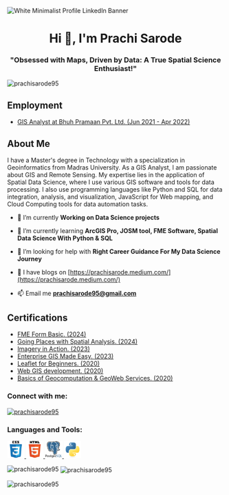 ![White Minimalist Profile LinkedIn Banner](https://github.com/prachisarode95/prachisarode95/assets/60979131/a9e94a2c-5440-48eb-a219-81f8ff350361)

<h1 align="center">Hi 👋, I'm Prachi Sarode</h1>

<h3 align="center">"Obsessed with Maps, Driven by Data: A True Spatial Science Enthusiast!"</h3>

<p align="left"><img src="https://komarev.com/ghpvc/?username=prachisarode95&label=Profile%20views&color=0e75b6&style=flat" alt="prachisarode95" /></p>

## Employment
- [GIS Analyst at Bhuh Pramaan Pvt. Ltd. (Jun 2021 - Apr 2022)](https://www.bhuhpramaan.com/)

## About Me

I have a Master's degree in Technology with a specialization in Geoinformatics from Madras University. As a GIS Analyst, I am passionate about GIS and Remote Sensing. My expertise lies in the application of Spatial Data Science, where I use various GIS software and tools for data processing. I also use programming languages like Python and SQL for data integration, analysis, and visualization, JavaScript for Web mapping, and Cloud Computing tools for data automation tasks.

- 🔭 I’m currently **Working on Data Science projects**

- 🌱 I’m currently learning **ArcGIS Pro, JOSM tool, FME Software, Spatial Data Science With Python & SQL**

- 🤝 I’m looking for help with **Right Career Guidance For My Data Science Journey**

- 📝 I have blogs on [https://prachisarode.medium.com/](https://prachisarode.medium.com/)

- 📫 Email me **prachisarode95@gmail.com**

## Certifications
- [FME Form Basic. (2024)](https://verify.skilljar.com/c/5cvpk3nsgupu)
- [Going Places with Spatial Analysis. (2024)](https://www.esri.com/training/TrainingRecord/Certificate/prachisarode/64d73e7294a0e87b34be7d5d/-330)
- [Imagery in Action. (2023)](https://www.esri.com/training/TrainingRecord/Certificate/prachisarode/64d77d6894a0e87b34c114eb/-330)
- [Enterprise GIS Made Easy. (2023)](https://www.udemy.com/course/enterprise-gis-made-easy/)
- [Leaflet for Beginners. (2020)](https://www.udemy.com/certificate/UC-da4615f0-4f9b-4492-a51f-8fccb1bcd7da/)
- [Web GIS development. (2020)](https://www.udemy.com/certificate/UC-4daf6dfd-9162-48b7-bed1-c666a6db4978/)
- [Basics of Geocomputation & GeoWeb Services. (2020)](https://eclass.iirs.gov.in/offline-session)

<h3 align="left">Connect with me:</h3>
<p align="left">
<a href="https://linkedin.com/in/prachisarode95" target="blank"><img align="center" src="https://raw.githubusercontent.com/rahuldkjain/github-profile-readme-generator/master/src/images/icons/Social/linked-in-alt.svg" alt="prachisarode95" height="30" width="40" /></a>
</p>

<h3 align="left">Languages and Tools:</h3>
<p align="left"> 
  <a href="https://www.w3schools.com/css/" target="_blank" rel="noreferrer"> <img src="https://raw.githubusercontent.com/devicons/devicon/master/icons/css3/css3-original-wordmark.svg" alt="css3" width="40" height="40"/> </a> 
  <a href="https://www.w3.org/html/" target="_blank" rel="noreferrer"> <img src="https://raw.githubusercontent.com/devicons/devicon/master/icons/html5/html5-original-wordmark.svg" alt="html5" width="40" height="40"/> </a> 
  <a href="https://www.postgresql.org" target="_blank" rel="noreferrer"> <img src="https://raw.githubusercontent.com/devicons/devicon/master/icons/postgresql/postgresql-original-wordmark.svg" alt="postgresql" width="40" height="40"/> </a> 
  <a href="https://www.python.org" target="_blank" rel="noreferrer"> <img src="https://raw.githubusercontent.com/devicons/devicon/master/icons/python/python-original.svg" alt="python" width="40" height="40"/> </a> 
</p>

<p><img align="left" src="https://github-readme-stats.vercel.app/api/top-langs?username=prachisarode95&show_icons=true&locale=en&layout=compact" alt="prachisarode95" /></p>

<p>&nbsp;<img align="center" src="https://github-readme-stats.vercel.app/api?username=prachisarode95&show_icons=true&locale=en" alt="prachisarode95" /></p>

<p><img align="center" src="https://github-readme-streak-stats.herokuapp.com/?user=prachisarode95&" alt="prachisarode95" /></p>
